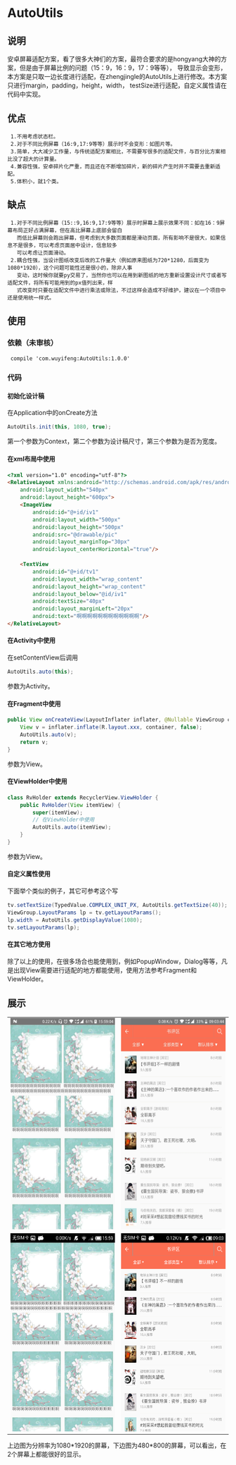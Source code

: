 # AutoUtils
## 说明
   安卓屏幕适配方案，看了很多大神们的方案，最符合要求的是hongyang大神的方案，但是由于屏幕比例的问题（15：9，16：9，17：9等等），
导致显示会变形，本方案是只取一边长度进行适配，在zhengjingle的AutoUtils上进行修改。本方案只进行margin，padding，height，width，
testSize进行适配，自定义属性请在代码中实现。
## 优点
     1.不用考虑状态栏。
     2.对于不同比例屏幕（16:9,17:9等等）展示时不会变形：如图片等。
     3.简单，大大减少工作量，与传统适配方案相比，不需要写很多的适配文件，与百分比方案相比没了超大的计算量。
     4.兼容性强，安卓碎片化严重，而且还在不断增加碎片，新的碎片产生时并不需要去重新适配。
     5.体积小，就1个类。
## 缺点
     1.对于不同比例屏幕（15::9,16:9,17:9等等）展示时屏幕上展示效果不同：如在16：9屏幕布局正好占满屏幕，但在高比屏幕上底部会留白
       而低比屏幕则会跑出屏幕，但考虑到大多数页面都是滑动页面，所有影响不是很大，如果信息不是很多，可以考虑页面居中设计，信息较多
       可以考虑让页面滑动。
     2.耦合性强，当设计图纸改变后改的工作量大（例如原来图纸为720*1280，后面变为1080*1920），这个问题可能性还是很小的，除非人事
       变动，这时候你就要py交易了，当然你也可以在用到新图纸的地方重新设置设计尺寸或者写适配文件，将所有可能用到的px值列出来，样
       式改变时只要在适配文件中进行乘法或除法，不过这样会造成不好维护，建议在一个项目中还是使用统一样式。
## 使用
### 依赖（未审核）
     compile 'com.wuyifeng:AutoUtils:1.0.0'
### 代码
#### 初始化设计稿
在Application中的onCreate方法
```Java
AutoUtils.init(this, 1080, true);
```
第一个参数为Context，第二个参数为设计稿尺寸，第三个参数为是否为宽度。
#### 在xml布局中使用
```Html
<?xml version="1.0" encoding="utf-8"?>
<RelativeLayout xmlns:android="http://schemas.android.com/apk/res/android"
    android:layout_width="540px"
    android:layout_height="600px">
    <ImageView
        android:id="@+id/iv1"
        android:layout_width="500px"
        android:layout_height="500px"
        android:src="@drawable/pic"
        android:layout_marginTop="30px"
        android:layout_centerHorizontal="true"/>

    <TextView
        android:id="@+id/tv1"
        android:layout_width="wrap_content"
        android:layout_height="wrap_content"
        android:layout_below="@id/iv1"
        android:textSize="40px"
        android:layout_marginLeft="20px"
        android:text="啊啊啊啊啊啊啊啊啊啊啊啊"/>
</RelativeLayout>
```
#### 在Activity中使用
在setContentView后调用
```Java
AutoUtils.auto(this);
```
参数为Activity。
#### 在Fragment中使用
```Java
public View onCreateView(LayoutInflater inflater, @Nullable ViewGroup container, @Nullable Bundle savedInstanceState) {
    View v = inflater.inflate(R.layout.xxx, container, false);
    AutoUtils.auto(v);
    return v;
}
```
参数为View。
#### 在ViewHolder中使用
```Java
class RvHolder extends RecyclerView.ViewHolder {
    public RvHolder(View itemView) {
        super(itemView);
        // 在ViewHolder中使用
        AutoUtils.auto(itemView);
    }
}
```
参数为View。
#### 自定义属性使用
下面举个类似的例子，其它可参考这个写
```Java
tv.setTextSize(TypedValue.COMPLEX_UNIT_PX, AutoUtils.getTextSize(40));
ViewGroup.LayoutParams lp = tv.getLayoutParams();
lp.width = AutoUtils.getDisplayValue(1080);
tv.setLayoutParams(lp);
```
#### 在其它地方使用
除了以上的使用，在很多场合也能使用到，例如PopupWindow，Dialog等等，凡是出现View需要进行适配的地方都能使用，使用方法参考Fragment和ViewHolder。
## 展示
<table>
    <tr>
        <td><img width="270" height="480" src="https://github.com/shouzhong/AutoUtils/blob/master/Screenshots/1080_1920_3.jpg"/></td>
        <td><img width="270" height="480" src="https://github.com/shouzhong/AutoUtils/blob/master/Screenshots/1080_1920_4.jpg"/></td>
    </tr>
    <tr>
        <td><img width="270" height="450" src="https://github.com/shouzhong/AutoUtils/blob/master/Screenshots/480_800_3.png"/></td>
        <td><img width="270" height="450" src="https://github.com/shouzhong/AutoUtils/blob/master/Screenshots/480_800_4.png"/></td>
    </tr>
</table>
上边图为分辨率为1080*1920的屏幕，下边图为480*800的屏幕，可以看出，在2个屏幕上都能很好的显示。
</br>
